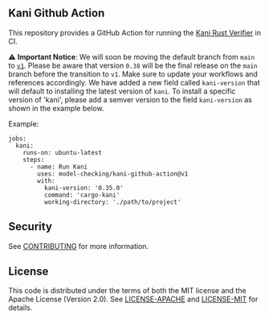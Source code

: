## Kani Github Action

This repository provides a GitHub Action for running the [Kani Rust Verifier](https://github.com/model-checking/kani) in CI.

⚠️ **Important Notice**: We will soon be moving the default branch from `main` to [`v1`](https://github.com/model-checking/kani-github-action/releases/tag/v1.0).
Please be aware that version `0.38` will be the final release on the `main` branch before the transition to `v1`.
Make sure to update your workflows and references accordingly.
We have added a new field called `kani-version` that will default to installing the latest version of `kani`.
To install a specific version of 'kani', please add a semver version to the field `kani-version` as shown in the example below.

Example:

```
jobs:
  kani:
    runs-on: ubuntu-latest
    steps:
      - name: Run Kani
        uses: model-checking/kani-github-action@v1
        with:
          kani-version: '0.35.0'
          command: 'cargo-kani'
          working-directory: './path/to/project'
```

## Security

See [CONTRIBUTING](CONTRIBUTING.md#security-issue-notifications) for more information.

## License

This code is distributed under the terms of both the MIT license and the Apache License (Version 2.0).
See [LICENSE-APACHE](LICENSE-APACHE) and [LICENSE-MIT](LICENSE-MIT) for details.
